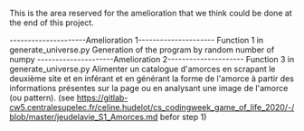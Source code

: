 This is the area reserved for the amelioration that we think could be done at the end of this project.

---------------------Amelioration 1---------------------
Function 1 in generate_universe.py
Generation of the program by random number of numpy
---------------------Amelioration 2---------------------
Function 3 in generate_universe.py
Alimenter un catalogue d'amorces en scrapant le deuxième site et en inférant et en générant la forme de l'amorce à partir des informations présentes sur la page ou en analysant une image de l'amorce (ou pattern).
(see https://gitlab-cw5.centralesupelec.fr/celine.hudelot/cs_codingweek_game_of_life_2020/-/blob/master/jeudelavie_S1_Amorces.md  befor step 1)
